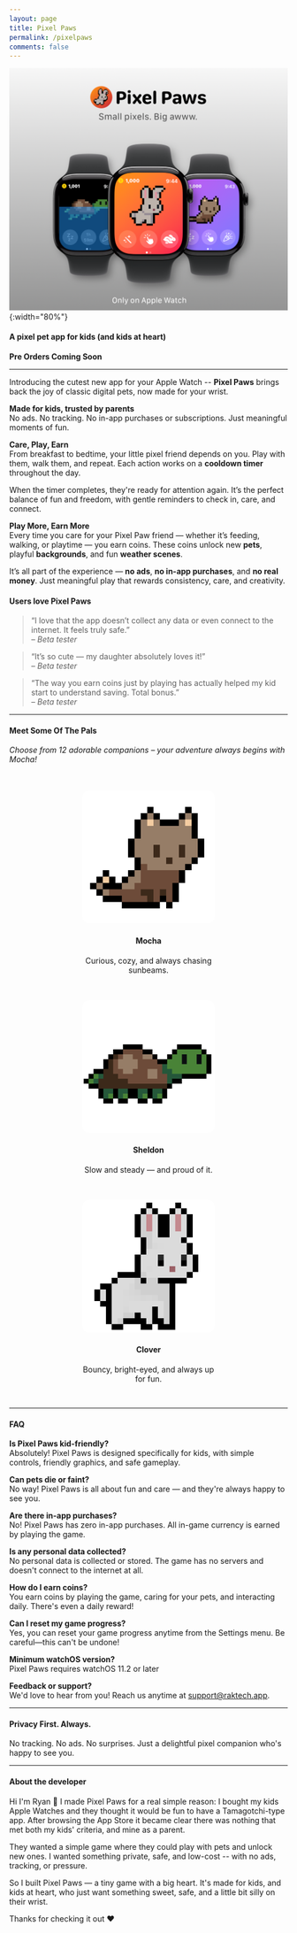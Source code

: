 ```yaml
---
layout: page
title: Pixel Paws
permalink: /pixelpaws
comments: false
---
```


![Pixel Paws](/assets/images/pixelpaws/pixelpaws-promo2.png){:width="80%"}

#### A pixel pet app for kids (and kids at heart)
**Pre Orders Coming Soon**  

---

Introducing the cutest new app for your Apple Watch -- **Pixel Paws** brings back the joy of classic digital pets, now made for your wrist.

**Made for kids, trusted by parents**  
No ads. No tracking. No in-app purchases or subscriptions. Just meaningful moments of fun.

**Care, Play, Earn**  
From breakfast to bedtime, your little pixel friend depends on you. Play with them, walk them, and repeat. Each action works on a **cooldown timer** throughout the day.  

When the timer completes, they're ready for attention again. It’s the perfect balance of fun and freedom, with gentle reminders to check in, care, and connect.

**Play More, Earn More**  
Every time you care for your Pixel Paw friend — whether it’s feeding, walking, or playtime — you earn coins. These coins unlock new **pets**, playful **backgrounds**, and fun **weather scenes**.

It’s all part of the experience — **no ads**, **no in-app purchases**, and **no real money**. Just meaningful play that rewards consistency, care, and creativity.

#### Users love Pixel Paws

> “I love that the app doesn’t collect any data or even connect to the internet. It feels truly safe.”  
> *– Beta tester*

> “It’s so cute — my daughter absolutely loves it!”  
> *– Beta tester*

> “The way you earn coins just by playing has actually helped my kid start to understand saving. Total bonus.”  
> *– Beta tester*

---

#### Meet Some Of The Pals
*Choose from 12 adorable companions – your adventure always begins with Mocha!*

<div style="display: flex; flex-wrap: wrap; justify-content: space-evenly; align-items: stretch; text-align: center; margin-top: 2rem; width: 100%;">

  <div style="flex: 0 1 240px; margin: 1rem;">
    <img src="/assets/images/pixelpaws/mocha.png" alt="Mocha the cat" style="width: 100%; border-radius: 12px;" />
    <h4>Mocha</h4>
    <p>Curious, cozy, and always chasing sunbeams.</p>
  </div>

  <div style="flex: 0 1 240px; margin: 1rem;">
    <img src="/assets/images/pixelpaws/sheldon.png" alt="Sheldon the turtle" style="width: 100%; border-radius: 12px;" />
    <h4>Sheldon</h4>
    <p>Slow and steady — and proud of it.</p>
  </div>

  <div style="flex: 0 1 240px; margin: 1rem;">
    <img src="/assets/images/pixelpaws/clover.png" alt="Clover the bunny" style="width: 100%; border-radius: 12px;" />
    <h4>Clover</h4>
    <p>Bouncy, bright-eyed, and always up for fun.</p>
  </div>

</div>

---

#### FAQ
**Is Pixel Paws kid-friendly?**  
Absolutely! Pixel Paws is designed specifically for kids, with simple controls, friendly graphics, and safe gameplay.

**Can pets die or faint?**  
No way! Pixel Paws is all about fun and care — and they're always happy to see you.

**Are there in-app purchases?**  
No! Pixel Paws has zero in-app purchases. All in-game currency is earned by playing the game.

**Is any personal data collected?**  
No personal data is collected or stored. The game has no servers and doesn't connect to the internet at all.

**How do I earn coins?**  
You earn coins by playing the game, caring for your pets, and interacting daily. There's even a daily reward!

**Can I reset my game progress?**  
Yes, you can reset your game progress anytime from the Settings menu. Be careful—this can't be undone!

**Minimum watchOS version?**  
Pixel Paws requires watchOS 11.2 or later

**Feedback or support?**  
We'd love to hear from you! Reach us anytime at support@raktech.app.

---

#### Privacy First. Always.
No tracking. No ads. No surprises. Just a delightful pixel companion who's happy to see you.  

---

#### About the developer
Hi I'm Ryan 👋 I made Pixel Paws for a real simple reason: I bought my kids Apple Watches and they thought it would be fun to have a Tamagotchi-type app. After browsing the App Store it became clear there was nothing that met both my kids' criteria, and mine as a parent. 

They wanted a simple game where they could play with pets and unlock new ones. I wanted something private, safe, and low-cost -- with no ads, tracking, or pressure.

So I built Pixel Paws — a tiny game with a big heart. It's made for kids, and kids at heart, who just want something sweet, safe, and a little bit silly on their wrist.

Thanks for checking it out ❤️
